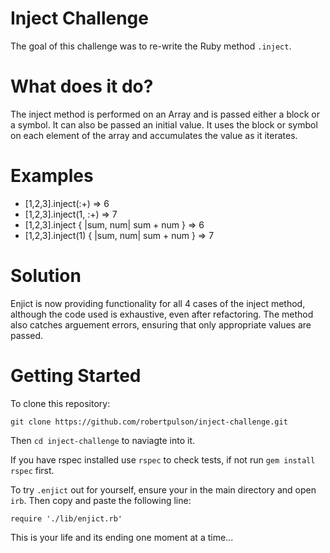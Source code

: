 # Inject Challenge

The goal of this challenge was to re-write the Ruby method `.inject`. 

# What does it do?

The inject method is performed on an Array and is passed either a block or a symbol. It can also be passed an initial value.
It uses the block or symbol on each element of the array and accumulates the value as it iterates.

# Examples

* [1,2,3].inject(:+)                         => 6
* [1,2,3].inject(1, :+)                      => 7
* [1,2,3].inject { |sum, num| sum + num }    => 6
* [1,2,3].inject(1) { |sum, num| sum + num } => 7

# Solution

Enjict is now providing functionality for all 4 cases of the inject method, although the code used is exhaustive, even after refactoring. 
The method also catches arguement errors, ensuring that only appropriate values are passed.

# Getting Started

To clone this repository:

`git clone https://github.com/robertpulson/inject-challenge.git`

Then `cd inject-challenge` to naviagte into it.

If you have rspec installed use `rspec` to check tests, if not run `gem install rspec` first.

To try `.enjict` out for yourself, ensure your in the main directory and open `irb`. Then copy and paste the following line:

`require './lib/enjict.rb'`

This is your life and its ending one moment at a time...
